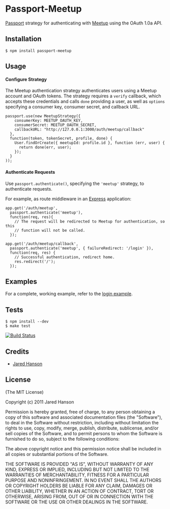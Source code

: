 # Passport-Meetup

[Passport](https://github.com/jaredhanson/passport) strategy for authenticating
with [Meetup](http://www.meetup.com/) using the OAuth 1.0a API.

## Installation

    $ npm install passport-meetup

## Usage

#### Configure Strategy

The Meetup authentication strategy authenticates users using a Meetup account
and OAuth tokens.  The strategy requires a `verify` callback, which accepts
these credentials and calls `done` providing a user, as well as `options`
specifying a consumer key, consumer secret, and callback URL.

    passport.use(new MeetupStrategy({
        consumerKey: MEETUP_OAUTH_KEY,
        consumerSecret: MEETUP_OAUTH_SECRET,
        callbackURL: "http://127.0.0.1:3000/auth/meetup/callback"
      },
      function(token, tokenSecret, profile, done) {
        User.findOrCreate({ meetupId: profile.id }, function (err, user) {
          return done(err, user);
        });
      }
    ));

#### Authenticate Requests

Use `passport.authenticate()`, specifying the `'meetup'` strategy, to
authenticate requests.

For example, as route middleware in an [Express](http://expressjs.com/)
application:

    app.get('/auth/meetup',
      passport.authenticate('meetup'),
      function(req, res){
        // The request will be redirected to Meetup for authentication, so this
        // function will not be called.
      });
    
    app.get('/auth/meetup/callback', 
      passport.authenticate('meetup', { failureRedirect: '/login' }),
      function(req, res) {
        // Successful authentication, redirect home.
        res.redirect('/');
      });

## Examples

For a complete, working example, refer to the [login example](https://github.com/jaredhanson/passport-meetup/tree/master/examples/login).

## Tests

    $ npm install --dev
    $ make test

[![Build Status](https://secure.travis-ci.org/jaredhanson/passport-meetup.png)](http://travis-ci.org/jaredhanson/passport-meetup)

## Credits

  - [Jared Hanson](http://github.com/jaredhanson)

## License

(The MIT License)

Copyright (c) 2011 Jared Hanson

Permission is hereby granted, free of charge, to any person obtaining a copy of
this software and associated documentation files (the "Software"), to deal in
the Software without restriction, including without limitation the rights to
use, copy, modify, merge, publish, distribute, sublicense, and/or sell copies of
the Software, and to permit persons to whom the Software is furnished to do so,
subject to the following conditions:

The above copyright notice and this permission notice shall be included in all
copies or substantial portions of the Software.

THE SOFTWARE IS PROVIDED "AS IS", WITHOUT WARRANTY OF ANY KIND, EXPRESS OR
IMPLIED, INCLUDING BUT NOT LIMITED TO THE WARRANTIES OF MERCHANTABILITY, FITNESS
FOR A PARTICULAR PURPOSE AND NONINFRINGEMENT. IN NO EVENT SHALL THE AUTHORS OR
COPYRIGHT HOLDERS BE LIABLE FOR ANY CLAIM, DAMAGES OR OTHER LIABILITY, WHETHER
IN AN ACTION OF CONTRACT, TORT OR OTHERWISE, ARISING FROM, OUT OF OR IN
CONNECTION WITH THE SOFTWARE OR THE USE OR OTHER DEALINGS IN THE SOFTWARE.
